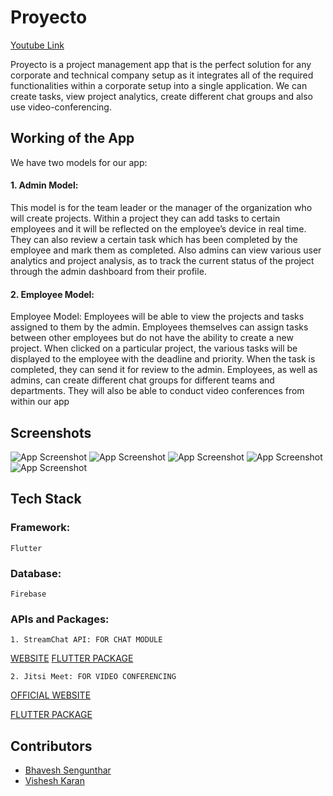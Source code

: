
# Proyecto
[Youtube Link](https://www.youtube.com/watch?v=ED8IXKjSd8o&ab_channel=visheshkaran)

Proyecto is a project management app that is the perfect solution for any
corporate and technical company setup as it integrates all of the required
functionalities within a corporate setup into a single application.
We can create tasks, view project analytics, create different chat groups and
also use video-conferencing.





## Working of the App

We have two models for our app:

#### 1. Admin Model: 
This model is for the team leader or the manager of the
organization who will create projects. Within a project they can add
tasks to certain employees and it will be reflected on the employee’s
device in real time.
They can also review a certain task which has been completed by the
employee and mark them as completed.
Also admins can view various user analytics and project analysis, as to
track the current status of the project through the admin dashboard from
their profile.

#### 2. Employee Model: 
Employee Model: Employees will be able to view the projects and
tasks assigned to them by the admin.
Employees themselves can assign tasks between other employees but
do not have the ability to create a new project.
When clicked on a particular project, the various tasks will be displayed
to the employee with the deadline and priority.
When the task is completed, they can send it for review to the admin.
Employees, as well as admins, can create different chat groups for different
teams and departments.
They will also be able to conduct video conferences from within our app
## Screenshots


![App Screenshot](/Screenshots/01.jpeg)
![App Screenshot](/Screenshots/02.jpeg)
![App Screenshot](/Screenshots/03.jpeg)
![App Screenshot](/Screenshots/04.jpeg)
![App Screenshot](/Screenshots/05.jpeg)

## Tech Stack

### Framework:
    Flutter

### Database:
    Firebase

### APIs and Packages:
    1. StreamChat API: FOR CHAT MODULE
[WEBSITE](https://getstream.io/chat/)
[FLUTTER PACKAGE](https://pub.dev/packages/stream_chat_flutter)

    2. Jitsi Meet: FOR VIDEO CONFERENCING
[OFFICIAL WEBSITE](https://meet.jit.si/)

[FLUTTER PACKAGE](https://pub.dev/packages/jitsi_meet)
## Contributors

- [Bhavesh Sengunthar](https://github.com/bhaveshs012)
- [Vishesh Karan](https://github.com/karanvishesh)
